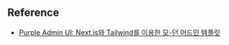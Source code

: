 ## Reference
- [Purple Admin UI: Next.js와 Tailwind를 이용한 모-던 어드민 템플릿](https://github.com/purpleio/purple-admin-ui)